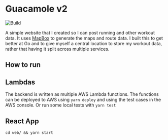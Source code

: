 # Guacamole v2
![Build](https://github.com/jmmal/guacamole/workflows/Build/badge.svg)

A simple website that I created so I can post running and other workout data. It uses [MapBox](https://www.mapbox.com) to generate the maps and route data. I built this to get better at Go and to give myself a central location to store my workout data, rather that having it split across multiple services.

## How to run
## Lambdas
The backend is written as multiple AWS Lambda functions. The functions can be deployed to AWS using `yarn deploy` and using the test cases in the AWS console. Or run some local tests with `yarn test`

## React App
`cd web/ && yarn start`



